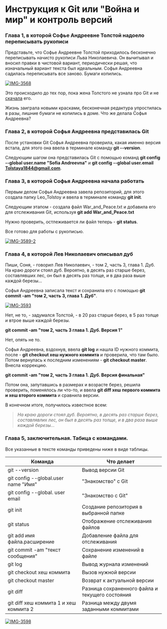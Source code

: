 # Инструкция к Git или "Война и мир" и контроль версий

### Глава 1, в которой Софье Андреевне Толстой надоело переписывать рукописи

Представьте, что Софье Андреевне Толстой приходилось бесконечно переписывать начисто рукописи Льва Николаевича. Он вычитывал и вносил правки в чистовой вариант, периодически решая, что изначальный вариант текста был идеальным. Софья Андреевна садилась переписывать все заново. Бумаги копились.  

<a href="https://ibb.co/Wyzj0Y7"><img src="https://i.ibb.co/mqyg0Md/IMG-3568.jpg" alt="IMG-3568" border="0"></a>

Это происходило до тех пор, пока жена Толстого не узнала про Git и не [скачала](https://git-scm.com/downloads) его. 

Жизнь заиграла новыми красками, бесконечная редактура упростилась в разы, лишние бумаги не копились в доме. Что же делала Софья Андреевна? 


### Глава 2, в которой Софья Андреевна представилась Git

После установки Git Софья Андреевна проверила, какая именно версия встала, для этого она ввела в терминале команду **git --version**. 

Следующим шагом она представилась Git с помощью команд **git config --global user.name "Sofia Andreevna"** и **git config --global user.email Tolstaya1844@gmail.com**.

### Глава 3, в которой Софья Андреевна начала работать

Первым делом Софья Андреевна завела репозиторий, для этого создала папку Leo_Tolstoy и ввела в терминале команду **git init**. 

Следующим этапом - создала файл War_and_Peace.txt и добавила его для отслеживания Git, используя **git add War_and_Peace.txt**

Нужно проверить, остлеживается ли файл теперь - **git status**.

Все готово для работы с рукописью. 

<a href="https://ibb.co/qxFSXxb"><img src="https://i.ibb.co/R74FZ7L/IMG-3589-2.jpg" alt="IMG-3589-2" border="0"></a>

### Глава 4, в которой Лев Николаевич описывал дуб

Пиши, Соня, - говорил Лев Николаевич, - том 2, часть 3, глава 1. Дуб. На краю дороги стоял дуб. Вероятно, в десять раз старше берез, составлявших лес, он был в десять раз толще, и в два раза выше каждой березы... 

Софья Андреевна записала текст и сохранила его с помощью **git commit -am "том 2, часть 3, глава 1. Дуб"**.

<a href="https://ibb.co/8r87hQ9"><img src="https://i.ibb.co/n7kLWKj/IMG-3593.jpg" alt="IMG-3593" border="0"></a>

Нет, не то, - задумался Толстой, - в 20 раз старше берез, в 5 раз толще и втрое выше каждой березы.

**git commit -am "том 2, часть 3 глава 1. Дуб. Версия 1"**

Нет, опять не то.

Софья Андреевна, вздохнув, ввела **git log** и нашла ID нужного коммита, после - **git checkout хеш нужного коммита** и проверила, что там было. Потом вернулась к последним изменениям - **git checkout master**. Внесла коррекцию.

**git commit -am "том 2, часть 3 глава 1. Дуб. Версия финальная"**

Потом она, запутавшись в размерах и возрасте берез, решила проверить, поменялось ли что-то, и ввела **git diff хеш первого коммита и хеш второго коммита** и сравнила версии. 

В конечном итоге, получилось известное всем:

> *На краю дороги стоял дуб. Вероятно, в десять раз старше берез, составлявлих лес, он был в десять раз толще, и в два раза выше каждой березы...*


### Глава 5, заключительная. Табица с командами.

Все указанные в тексте команды приведены ниже в виде таблицы. 

| Команда  | Что делает |
| ------------- | ------------- |
| git --version  | Вывод версии Git  |
| git config --global.user name "Имя" | "Знакомство" с Git  |
| git config --global. user email | "Знакомство с Git" |
| git init | Создание репозитория в выбранной папке |
| git status | Отображение отслеживания файлов |
| git add имя файла.расширение | Добавление файла для отслеживания |
| git commit -am "текст сообщения" | Сохранение изменений в файле |
| git log | Вывод журнала изменений |
| git checkout хеш коммита | Вызов нужной версии |
| git checkout master | Возврат к актуальной версии |
| git diff | Разница сохраненного файла и текущего состояния |
| git diff хеш коммита 1 и хеш коммита 2 | Разница между двумя заданными коммитами |

<a href="https://ibb.co/RjhLhRM"><img src="https://i.ibb.co/qJ0b0T4/IMG-3598.jpg" alt="IMG-3598" border="0" /></a>







